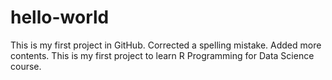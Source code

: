 # hello-world
This is my first project in GitHub.
Corrected a spelling mistake.
Added more contents.
This is my first project to learn R Programming for Data Science course.
